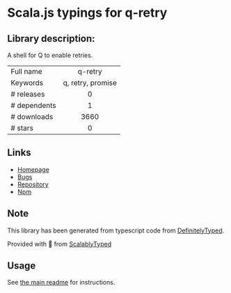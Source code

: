 
# Scala.js typings for q-retry


## Library description:
A shell for Q to enable retries.

|                    |                 |
| ------------------ | :-------------: |
| Full name          | q-retry |
| Keywords           | q, retry, promise |
| # releases         | 0 |
| # dependents       | 1 |
| # downloads        | 3660 |
| # stars            | 0 |

## Links
- [Homepage](https://github.com/vilic/q-retry)
- [Bugs](https://github.com/vilic/q-retry/issues)
- [Repository](https://github.com/vilic/q-retry)
- [Npm](https://www.npmjs.com/package/q-retry)
    


## Note
This library has been generated from typescript code from [DefinitelyTyped](https://definitelytyped.org).

Provided with :purple_heart: from [ScalablyTyped](https://github.com/oyvindberg/ScalablyTyped)

## Usage
See [the main readme](../../readme.md) for instructions.


